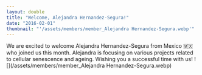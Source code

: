 ```yaml
---
layout: double
title: "Welcome, Alejandra Hernandez-Segura!"
date: "2016-02-01"
thumbnail: "'/assets/members/member_Alejandra Hernandez-Segura.webp'"
---
```

 We are excited to welcome Alejandra Hernandez-Segura from Mexico 🇲🇽 who joined us this month. Alejandra is focusing on various projects related to cellular senescence and ageing. Wishing you a successful time with us!
 ![](/assets/members/member_Alejandra Hernandez-Segura.webp)

 